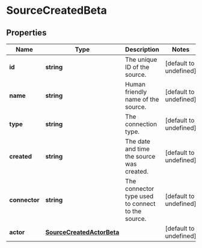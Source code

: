 # SourceCreatedBeta

## Properties

Name | Type | Description | Notes
------------ | ------------- | ------------- | -------------
**id** | **string** | The unique ID of the source. | [default to undefined]
**name** | **string** | Human friendly name of the source. | [default to undefined]
**type** | **string** | The connection type. | [default to undefined]
**created** | **string** | The date and time the source was created. | [default to undefined]
**connector** | **string** | The connector type used to connect to the source. | [default to undefined]
**actor** | [**SourceCreatedActorBeta**](SourceCreatedActorBeta.md) |  | [default to undefined]

